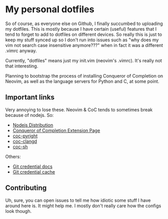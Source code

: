 # My personal dotfiles
So of course, as everyone else on Github, I finally succumbed to uploading my dotfiles. This is mostly because I have certain (useful) features that I tend to forget to add to dotfiles on different devices. So really this is just to keep my stuff synced up so I don't run into issues such as "why does my vim not search case insensitive anymore???" when in fact it was a different .vimrc anyway.

Currently, "dotfiles" means just my init.vim (neovim's .vimrc). It's really not that interesting.

Planning to bootstrap the process of installing Conqueror of Completion on Neovim, as well as the language servers for Python and C, at some point.

## Important links
Very annoying to lose these. Neovim & CoC tends to sometimes break because of nodejs. So:

- [Nodejs Distribution](https://github.com/nodesource/distributions#debinstall)
- [Conqueror of Completion Extension Page](https://github.com/neoclide/coc.nvim/wiki/Using-coc-extensions)
- [coc-pyright](https://github.com/fannheyward/coc-pyright)
- [coc-clangd](https://github.com/clangd/coc-clangd)
- [coc-sh](https://github.com/josa42/coc-sh)

Others:
- [Git credential docs](https://git-scm.com/docs/gitcredentials)
- [Git credential cache](https://stackoverflow.com/questions/56377244/how-to-set-git-cache-timeout-for-long-period)


## Contributing
Uh, sure, you can open issues to tell me how idiotic some stuff I have around here is. It might help me. I mostly don't really care how the configs look though.
